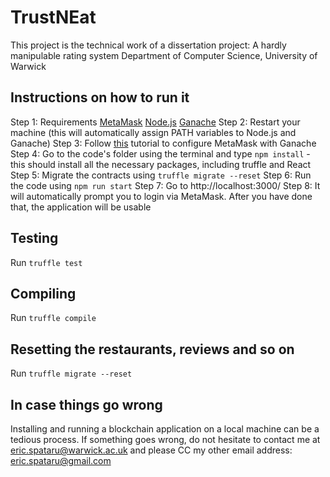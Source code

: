 # TrustNEat
 This project is the technical work of a dissertation project: A hardly manipulable rating system 
 Department of Computer Science, University of Warwick
 ## Instructions on how to run it
 Step 1: Requirements
 [MetaMask](https://metamask.io/)
 [Node.js](https://nodejs.org/en/download/)
 [Ganache](https://www.trufflesuite.com/ganache)
 Step 2: Restart your machine (this will automatically assign PATH variables to Node.js and Ganache)
 Step 3: Follow [this](https://www.trufflesuite.com/docs/truffle/getting-started/truffle-with-metamask) tutorial to configure MetaMask with Ganache
 Step 4: Go to the code's folder using the terminal and type ```npm install``` - this should install all the necessary packages, including truffle and React
 Step 5: Migrate the contracts using ```truffle migrate --reset```
 Step 6: Run the code using ```npm run start```
 Step 7: Go to http://localhost:3000/ 
 Step 8: It will automatically prompt you to login via MetaMask. After you have done that, the application will be usable
 ## Testing
 Run ```truffle test```
 ## Compiling
 Run ```truffle compile```
 ## Resetting the restaurants, reviews and so on
 Run ```truffle migrate --reset```
 ## In case things go wrong
 Installing and running a blockchain application on a local machine can be a tedious process. If something goes wrong, do not hesitate to contact me at eric.spataru@warwick.ac.uk and please CC my other email address: eric.spataru@gmail.com
 
  
